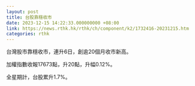 ```yaml
---
layout: post
title: 台股靠穩收市
date: 2023-12-15 14:22:33.000000000 +08:00
link: https://news.rthk.hk/rthk/ch/component/k2/1732416-20231215.htm
categories: rthk
---
```


台灣股市靠穩收市，連升6日，創逾20個月收市新高。

加權指數收報17673點，升20點，升幅0.12%。

全星期計，台股累升1.7%。
